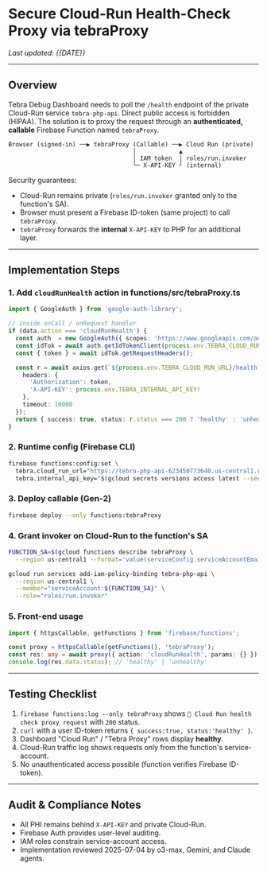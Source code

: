 # Secure Cloud-Run Health-Check Proxy via **tebraProxy**

*Last updated: {{DATE}}*

---

## Overview

Tebra Debug Dashboard needs to poll the `/health` endpoint of the private Cloud-Run service `tebra-php-api`.  Direct public access is forbidden (HIPAA).  The solution is to proxy the request through an **authenticated, callable** Firebase Function named `tebraProxy`.

```
Browser (signed-in) ──▶ tebraProxy (Callable) ──▶ Cloud Run (private)
                                   │            ▲
                                   │ IAM token  │ roles/run.invoker
                                   └─ X-API-KEY ┘ (internal)
```

Security guarantees:

* Cloud-Run remains private (`roles/run.invoker` granted only to the function's SA).  
* Browser must present a Firebase ID-token (same project) to call `tebraProxy`.  
* `tebraProxy` forwards the **internal** `X-API-KEY` to PHP for an additional layer.

---

## Implementation Steps

### 1. Add `cloudRunHealth` action in **functions/src/tebraProxy.ts**

```ts
import { GoogleAuth } from 'google-auth-library';

// inside onCall / onRequest handler
if (data.action === 'cloudRunHealth') {
  const auth  = new GoogleAuth({ scopes: 'https://www.googleapis.com/auth/cloud-platform' });
  const idTok = await auth.getIdTokenClient(process.env.TEBRA_CLOUD_RUN_URL!);
  const { token } = await idTok.getRequestHeaders();

  const r = await axios.get(`${process.env.TEBRA_CLOUD_RUN_URL}/health`, {
    headers: {
      'Authorization': token,
      'X-API-KEY': process.env.TEBRA_INTERNAL_API_KEY!
    },
    timeout: 10000
  });
  return { success: true, status: r.status === 200 ? 'healthy' : 'unhealthy' };
}
```

### 2. Runtime config (Firebase CLI)

```bash
firebase functions:config:set \
  tebra.cloud_run_url="https://tebra-php-api-623450773640.us-central1.run.app" \
  tebra.internal_api_key="$(gcloud secrets versions access latest --secret=tebra-internal-api-key --quiet)"
```

### 3. Deploy callable (Gen-2)

```bash
firebase deploy --only functions:tebraProxy
```

### 4. Grant invoker on Cloud-Run to the function's SA

```bash
FUNCTION_SA=$(gcloud functions describe tebraProxy \
  --region us-central1 --format='value(serviceConfig.serviceAccountEmail)')

gcloud run services add-iam-policy-binding tebra-php-api \
  --region us-central1 \
  --member="serviceAccount:${FUNCTION_SA}" \
  --role="roles/run.invoker"
```

### 5. Front-end usage

```ts
import { httpsCallable, getFunctions } from 'firebase/functions';

const proxy = httpsCallable(getFunctions(), 'tebraProxy');
const res: any = await proxy({ action: 'cloudRunHealth', params: {} });
console.log(res.data.status); // 'healthy' | 'unhealthy'
```

---

## Testing Checklist

1. `firebase functions:log --only tebraProxy` shows `🏥 Cloud Run health check proxy request` with `200` status.  
2. `curl` with a user ID-token returns `{ success:true, status:'healthy' }`.  
3. Dashboard "Cloud Run" / "Tebra Proxy" rows display **healthy**.  
4. Cloud-Run traffic log shows requests only from the function's service-account.  
5. No unauthenticated access possible (function verifies Firebase ID-token).

---

## Audit & Compliance Notes

* All PHI remains behind `X-API-KEY` and private Cloud-Run.  
* Firebase Auth provides user-level auditing.  
* IAM roles constrain service-account access.  
* Implementation reviewed 2025-07-04 by o3-max, Gemini, and Claude agents.
